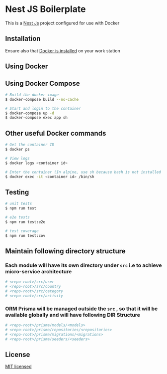 # Nest JS Boilerplate

This is a [Nest Js](https://github.com/nestjs/nest) project configured for use with Docker

## Installation

Ensure also that [Docker is installed](https://docs.docker.com/engine/install) on your work station



## Using Docker


## Using Docker Compose
```sh
# Build the docker image
$ docker-compose build --no-cache

# Start and login to the container
$ docker-compose up -d
$ docker-compose exec app sh
```

## Other useful Docker commands
```sh
# Get the container ID
$ docker ps

# View logs
$ docker logs <container id>

# Enter the container (In alpine, use sh because bash is not installed by default)
$ docker exec -it <container id> /bin/sh
```

## Testing

```bash
# unit tests
$ npm run test

# e2e tests
$ npm run test:e2e

# test coverage
$ npm run test:cov
```


## Maintain following directory structure

### Each module will have its own directory under ``src`` i.e to achieve micro-service architecture
```bash
# <repo-root>/src/user
# <repo-root>/src/country
# <repo-root>/src/category
# <repo-root>/src/activity
```

### ORM Prisma will be managed outside the ``src`` , so that it will be available globally and will have following DIR Structure 
```bash
# <repo-root>/prisma/models/<models>
# <repo-root>/prisma/repositories/<repositories>
# <repo-root>/prisma/migrations/<migrations>
# <repo-root>/prisma/seeders/<seeders>
```

## License
[MIT licensed](LICENSE)

